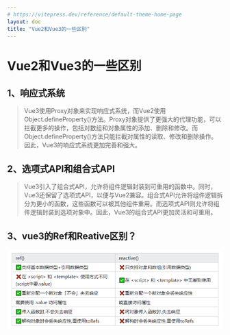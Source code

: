 ```yaml
---
# https://vitepress.dev/reference/default-theme-home-page
layout: doc
title: "Vue2和Vue3的一些区别"
---
```


# Vue2和Vue3的一些区别

## 1、响应式系统

> Vue3使用Proxy对象来实现响应式系统，而Vue2使用Object.defineProperty()方法。Proxy对象提供了更强大的代理功能，可以拦截更多的操作，包括对数组和对象属性的添加、删除和修改。而Object.defineProperty()方法只能拦截对属性的读取、修改和删除操作。因此，Vue3的响应式系统更加完善和强大。

## 2、选项式API和组合式API

> Vue3引入了组合式API，允许将组件逻辑封装到可重用的函数中。同时，Vue3还保留了选项式API，以便与Vue2兼容。组合式API允许将组件逻辑拆分为更小的函数，这些函数可以被其他组件重用。而选项式API则允许将组件逻辑封装到选项对象中。因此，Vue3的组合式API更加灵活和可重用。

## 3、vue3的Ref和Reative区别？

![vue3 Ref和Reative](assets/Vue2和Vue3/image.png)
